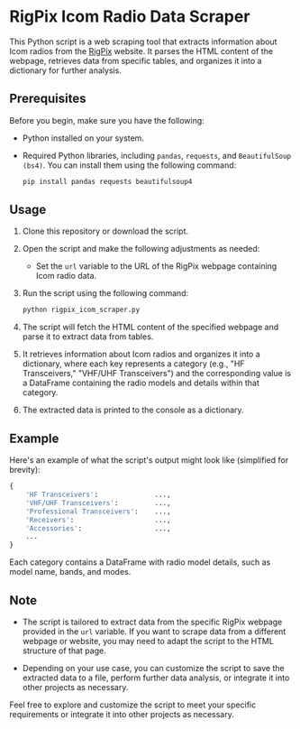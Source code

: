 # RigPix Icom Radio Data Scraper

This Python script is a web scraping tool that extracts information about Icom radios from the [RigPix](http://www.rigpix.com/icom/icomselect.htm) website. It parses the HTML content of the webpage, retrieves data from specific tables, and organizes it into a dictionary for further analysis.

## Prerequisites

Before you begin, make sure you have the following:

- Python installed on your system.
- Required Python libraries, including `pandas`, `requests`, and `BeautifulSoup (bs4)`. You can install them using the following command:

   ```bash
   pip install pandas requests beautifulsoup4
   ```

## Usage

1. Clone this repository or download the script.

2. Open the script and make the following adjustments as needed:

   - Set the `url` variable to the URL of the RigPix webpage containing Icom radio data.

3. Run the script using the following command:

   ```bash
   python rigpix_icom_scraper.py
   ```

4. The script will fetch the HTML content of the specified webpage and parse it to extract data from tables.

5. It retrieves information about Icom radios and organizes it into a dictionary, where each key represents a category (e.g., "HF Transceivers," "VHF/UHF Transceivers") and the corresponding value is a DataFrame containing the radio models and details within that category.

6. The extracted data is printed to the console as a dictionary.

## Example

Here's an example of what the script's output might look like (simplified for brevity):

```python
{
    'HF Transceivers':              ...,
    'VHF/UHF Transceivers':         ...,
    'Professional Transceivers':    ...,
    'Receivers':                    ...,
    'Accessories':                  ...,
    ...
}
```

Each category contains a DataFrame with radio model details, such as model name, bands, and modes.

## Note

- The script is tailored to extract data from the specific RigPix webpage provided in the `url` variable. If you want to scrape data from a different webpage or website, you may need to adapt the script to the HTML structure of that page.

- Depending on your use case, you can customize the script to save the extracted data to a file, perform further data analysis, or integrate it into other projects as necessary.

Feel free to explore and customize the script to meet your specific requirements or integrate it into other projects as necessary.
